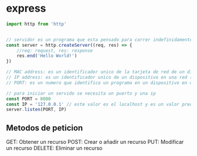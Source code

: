 # express

```js
import http from 'http'


// servidor es un programa que esta pensado para correr indefinidamente, que va reviser preguntas y las va a responder, esas preguntas se llaman eventos
const server = http.createServer((req, res) => {
    //req: request, res: response
    res.end('Hello World!')
})

// MAC address: es un identificador unico de la tarjeta de red de un dispositivo conectado a una red
// IP address: es un identificador unico de un dispositivo en una red (internet, red local, etc)
// PORT: es un numero que identifica un programa en un dispositivo en una red

// para iniciar un servido se necesita un puerto y una ip
const PORT = 8080
const IP = '127.0.0.1' // este valor es el localhost y es un valor predeterminado
server.listen(PORT, IP)
```

## Metodos de peticion


GET: Obtener un recurso
POST: Crear o añadir un recurso
PUT: Modificar un recurso
DELETE: Eliminar un recurso